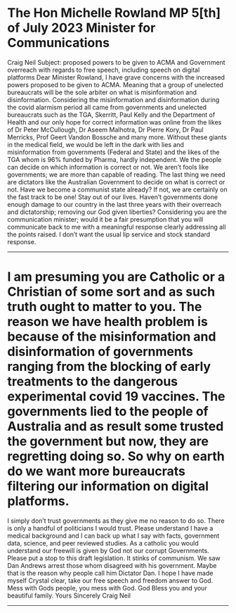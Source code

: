 # The Hon Michelle Rowland MP                5[th] of July 2023 Minister for Communications 
 Craig Neil 
 Subject: proposed powers to be given to ACMA and Government overreach with regards to free speech, including speech on digital platforms
 Dear Minister Rowland, 
 I have grave concerns with the increased powers proposed to be given to ACMA. Meaning that a group of unelected bureaucrats will be the sole arbiter on what is misinformation and disinformation. Considering the misinformation and disinformation during the covid alarmism period all came from governments and unelected bureaucrats such as the TGA, Skerritt, Paul Kelly and the Department of Health and our only hope for correct information was online from the likes of Dr Peter McCullough, Dr Aseem Malhotra, Dr Pierre Kory, Dr Paul Merricks, Prof Geert Vandon Bossche and many more. 
 Without these giants in the medical field, we would be left in the dark with lies and misinformation from governments (Federal and State) and the likes of the TGA whom is 96% funded by Pharma, hardly independent. 
 We the people can decide on which information is correct or not. We aren’t fools like governments; we are more than capable of reading. The last thing we need are dictators like the Australian Government to decide on what is correct or not. 
 Have we become a communist state already? If not, we are certainly on the fast track to be one!
 Stay out of our lives. Haven’t governments done enough damage to our country in the last three years with their overreach and dictatorship; removing our God given liberties? 
 Considering you are the communication minister; would it be a fair presumption that you will communicate back to me with a meaningful response clearly addressing all the points raised. I don’t want the usual lip service and stock standard response. 


-----

# I am presuming you are Catholic or a Christian of some sort and as such truth ought to matter to you. The reason we have health problem is because of the misinformation and disinformation of governments ranging from the blocking of early treatments to the dangerous experimental covid 19 vaccines. The governments lied to the people of Australia and as result some trusted the government but now, they are regretting doing so. So why on earth do we want more bureaucrats filtering our information on digital platforms. 
 I simply don’t trust governments as they give me no reason to do so. There is only a handful of politicians I would trust. 
 Please understand I have a medical background and I can back up what I say with facts, government data, science, and peer reviewed studies. 
 As a catholic you would understand our freewill is given by God not our corrupt Governments. Please put a stop to this draft legislation. It stinks of communism. We saw Dan Andrews arrest those whom disagreed with his government. Maybe that is the reason why people call him Dictator Dan.
 I hope I have made myself Crystal clear, take our free speech and freedom answer to God. Mess with Gods people, you mess with God. 
 God Bless you and your beautiful family. 
 Yours Sincerely  Craig Neil


-----

